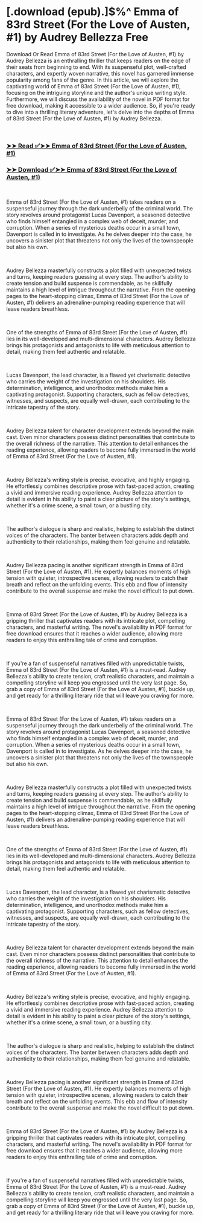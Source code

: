 # [.download (epub).]$%^ Emma of 83rd Street (For the Love of Austen, #1) by Audrey Bellezza Free

<p>Download Or Read Emma of 83rd Street (For the Love of Austen, #1) by Audrey Bellezza is an enthralling thriller that keeps readers on the edge of their seats from beginning to end. With its suspenseful plot, well-crafted characters, and expertly woven narrative, this novel has garnered immense popularity among fans of the genre. In this article, we will explore the captivating world of Emma of 83rd Street (For the Love of Austen, #1), focusing on the intriguing storyline and the author's unique writing style. Furthermore, we will discuss the availability of the novel in PDF format for free download, making it accessible to a wider audience. So, if you're ready to dive into a thrilling literary adventure, let's delve into the depths of Emma of 83rd Street (For the Love of Austen, #1) by Audrey Bellezza.</p>
<p>&nbsp;</p>

### [➤➤ Read ✅➤➤ Emma of 83rd Street (For the Love of Austen, #1)](https://thehelpfulbooks.blogspot.com/id/62919381)

### [➤➤ Download ✅➤➤ Emma of 83rd Street (For the Love of Austen, #1)](https://thehelpfulbooks.blogspot.com/id/62919381)

<p>&nbsp;</p>
<p>Emma of 83rd Street (For the Love of Austen, #1) takes readers on a suspenseful journey through the dark underbelly of the criminal world. The story revolves around protagonist Lucas Davenport, a seasoned detective who finds himself entangled in a complex web of deceit, murder, and corruption. When a series of mysterious deaths occur in a small town, Davenport is called in to investigate. As he delves deeper into the case, he uncovers a sinister plot that threatens not only the lives of the townspeople but also his own.</p>
<p>&nbsp;</p>
<p>Audrey Bellezza masterfully constructs a plot filled with unexpected twists and turns, keeping readers guessing at every step. The author's ability to create tension and build suspense is commendable, as he skillfully maintains a high level of intrigue throughout the narrative. From the opening pages to the heart-stopping climax, Emma of 83rd Street (For the Love of Austen, #1) delivers an adrenaline-pumping reading experience that will leave readers breathless.</p>
<p>&nbsp;</p>
<p>One of the strengths of Emma of 83rd Street (For the Love of Austen, #1) lies in its well-developed and multi-dimensional characters. Audrey Bellezza brings his protagonists and antagonists to life with meticulous attention to detail, making them feel authentic and relatable.</p>
<p>&nbsp;</p>
<p>Lucas Davenport, the lead character, is a flawed yet charismatic detective who carries the weight of the investigation on his shoulders. His determination, intelligence, and unorthodox methods make him a captivating protagonist. Supporting characters, such as fellow detectives, witnesses, and suspects, are equally well-drawn, each contributing to the intricate tapestry of the story.</p>
<p>&nbsp;</p>
<p>Audrey Bellezza talent for character development extends beyond the main cast. Even minor characters possess distinct personalities that contribute to the overall richness of the narrative. This attention to detail enhances the reading experience, allowing readers to become fully immersed in the world of Emma of 83rd Street (For the Love of Austen, #1).</p>
<p>&nbsp;</p>
<p>Audrey Bellezza's writing style is precise, evocative, and highly engaging. He effortlessly combines descriptive prose with fast-paced action, creating a vivid and immersive reading experience. Audrey Bellezza attention to detail is evident in his ability to paint a clear picture of the story's settings, whether it's a crime scene, a small town, or a bustling city.</p>
<p>&nbsp;</p>
<p>The author's dialogue is sharp and realistic, helping to establish the distinct voices of the characters. The banter between characters adds depth and authenticity to their relationships, making them feel genuine and relatable.</p>
<p>&nbsp;</p>
<p>Audrey Bellezza pacing is another significant strength in Emma of 83rd Street (For the Love of Austen, #1). He expertly balances moments of high tension with quieter, introspective scenes, allowing readers to catch their breath and reflect on the unfolding events. This ebb and flow of intensity contribute to the overall suspense and make the novel difficult to put down.</p>
<p>&nbsp;</p>
<p>Emma of 83rd Street (For the Love of Austen, #1) by Audrey Bellezza is a gripping thriller that captivates readers with its intricate plot, compelling characters, and masterful writing. The novel's availability in PDF format for free download ensures that it reaches a wider audience, allowing more readers to enjoy this enthralling tale of crime and corruption.</p>
<p>&nbsp;</p>
<p>If you're a fan of suspenseful narratives filled with unpredictable twists, Emma of 83rd Street (For the Love of Austen, #1) is a must-read. Audrey Bellezza's ability to create tension, craft realistic characters, and maintain a compelling storyline will keep you engrossed until the very last page. So, grab a copy of Emma of 83rd Street (For the Love of Austen, #1), buckle up, and get ready for a thrilling literary ride that will leave you craving for more.</p>
<p>&nbsp;</p>
<p>Emma of 83rd Street (For the Love of Austen, #1) takes readers on a suspenseful journey through the dark underbelly of the criminal world. The story revolves around protagonist Lucas Davenport, a seasoned detective who finds himself entangled in a complex web of deceit, murder, and corruption. When a series of mysterious deaths occur in a small town, Davenport is called in to investigate. As he delves deeper into the case, he uncovers a sinister plot that threatens not only the lives of the townspeople but also his own.</p>
<p>&nbsp;</p>
<p>Audrey Bellezza masterfully constructs a plot filled with unexpected twists and turns, keeping readers guessing at every step. The author's ability to create tension and build suspense is commendable, as he skillfully maintains a high level of intrigue throughout the narrative. From the opening pages to the heart-stopping climax, Emma of 83rd Street (For the Love of Austen, #1) delivers an adrenaline-pumping reading experience that will leave readers breathless.</p>
<p>&nbsp;</p>
<p>One of the strengths of Emma of 83rd Street (For the Love of Austen, #1) lies in its well-developed and multi-dimensional characters. Audrey Bellezza brings his protagonists and antagonists to life with meticulous attention to detail, making them feel authentic and relatable.</p>
<p>&nbsp;</p>
<p>Lucas Davenport, the lead character, is a flawed yet charismatic detective who carries the weight of the investigation on his shoulders. His determination, intelligence, and unorthodox methods make him a captivating protagonist. Supporting characters, such as fellow detectives, witnesses, and suspects, are equally well-drawn, each contributing to the intricate tapestry of the story.</p>
<p>&nbsp;</p>
<p>Audrey Bellezza talent for character development extends beyond the main cast. Even minor characters possess distinct personalities that contribute to the overall richness of the narrative. This attention to detail enhances the reading experience, allowing readers to become fully immersed in the world of Emma of 83rd Street (For the Love of Austen, #1).</p>
<p>&nbsp;</p>
<p>Audrey Bellezza's writing style is precise, evocative, and highly engaging. He effortlessly combines descriptive prose with fast-paced action, creating a vivid and immersive reading experience. Audrey Bellezza attention to detail is evident in his ability to paint a clear picture of the story's settings, whether it's a crime scene, a small town, or a bustling city.</p>
<p>&nbsp;</p>
<p>The author's dialogue is sharp and realistic, helping to establish the distinct voices of the characters. The banter between characters adds depth and authenticity to their relationships, making them feel genuine and relatable.</p>
<p>&nbsp;</p>
<p>Audrey Bellezza pacing is another significant strength in Emma of 83rd Street (For the Love of Austen, #1). He expertly balances moments of high tension with quieter, introspective scenes, allowing readers to catch their breath and reflect on the unfolding events. This ebb and flow of intensity contribute to the overall suspense and make the novel difficult to put down.</p>
<p>&nbsp;</p>
<p>Emma of 83rd Street (For the Love of Austen, #1) by Audrey Bellezza is a gripping thriller that captivates readers with its intricate plot, compelling characters, and masterful writing. The novel's availability in PDF format for free download ensures that it reaches a wider audience, allowing more readers to enjoy this enthralling tale of crime and corruption.</p>
<p>&nbsp;</p>
<p>If you're a fan of suspenseful narratives filled with unpredictable twists, Emma of 83rd Street (For the Love of Austen, #1) is a must-read. Audrey Bellezza's ability to create tension, craft realistic characters, and maintain a compelling storyline will keep you engrossed until the very last page. So, grab a copy of Emma of 83rd Street (For the Love of Austen, #1), buckle up, and get ready for a thrilling literary ride that will leave you craving for more.</p>
<p>&nbsp;</p>
